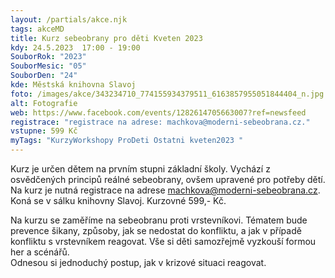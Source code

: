 ```yaml
---
layout: /partials/akce.njk
tags: akceMD
title: Kurz sebeobrany pro děti Kveten 2023
kdy: 24.5.2023  17:00 - 19:00
SouborRok: "2023"
SouborMesic: "05"
SouborDen: "24"
kde: Městská knihovna Slavoj
foto: /images/akce/343234710_774155934379511_6163857955051844404_n.jpg
alt: Fotografie
web: https://www.facebook.com/events/1282614705663007?ref=newsfeed
registrace: "registrace na adrese: machkova@moderni-sebeobrana.cz."
vstupne: 599 Kč
myTags: "KurzyWorkshopy ProDeti Ostatni kveten2023 "
---
```

<!--StartFragment-->

Kurz je určen dětem na prvním stupni základní školy. Vychází z osvědčených principů reálné sebeobrany, ovšem upravené pro potřeby dětí.\
Na kurz je nutná registrace na adrese machkova@moderni-sebeobrana.cz.\
Koná se v sálku knihovny Slavoj. Kurzovné 599,- Kč.

Na kurzu se zaměříme na sebeobranu proti vrstevníkovi. Tématem bude prevence šikany, způsoby, jak se nedostat do konfliktu, a jak v případě konfliktu s vrstevníkem reagovat. Vše si děti samozřejmě vyzkouší formou her a scénářů.\
Odnesou si jednoduchý postup, jak v krizové situaci reagovat.

<!--EndFragment-->